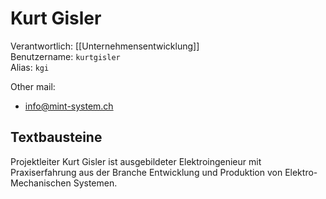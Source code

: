 # Kurt Gisler
Verantwortlich: [[Unternehmensentwicklung]]  
Benutzername: `kurtgisler`  
Alias: `kgi`

Other mail:
* info@mint-system.ch

## Textbausteine

Projektleiter Kurt Gisler ist ausgebildeter Elektroingenieur mit Praxiserfahrung aus der Branche Entwicklung und Produktion von Elektro-Mechanischen Systemen.